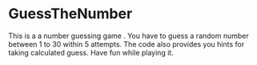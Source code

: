 # GuessTheNumber
This is a a number guessing game .
You have to guess a random number between 1 to 30 within 5 attempts. The code also provides you hints for taking calculated guess.
Have fun while playing it.

